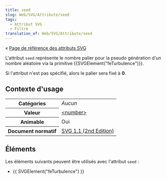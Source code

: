 ```yaml
---
title: seed
slug: Web/SVG/Attribute/seed
tags:
  - Attribut SVG
  - Filtre
translation_of: Web/SVG/Attribute/seed
---
```

« [Page de référence des attributs SVG](/fr/docs/Web/SVG/Attribute "en/SVG/Attribute")

L'attribut `seed` représente le nombre palier pour la pseudo génération d'un nombre aléatoire via la primitive {{SVGElement("feTurbulence")}}.

Si l'attribut n'est pas spécifié, alors le palier sera fixé à **0**.

## Contexte d'usage

<table class="standard-table">
  <tbody>
    <tr>
      <th scope="row">Catégories</th>
      <td><em>Aucun</em></td>
    </tr>
    <tr>
      <th scope="row">Valeur</th>
      <td>
        <a
          href="/fr/docs/SVG/Content_type#Number"
          title="/en-US/docs/SVG/Content_type#Number"
          >&#x3C;number></a
        >
      </td>
    </tr>
    <tr>
      <th scope="row">Animable</th>
      <td>Oui</td>
    </tr>
    <tr>
      <th scope="row">Document normatif</th>
      <td>
        <a
          href="http://www.w3.org/TR/SVG11/filters.html#feTurbulenceSeedAttribute"
          rel="external"
          >SVG 1.1 (2nd Edition)</a
        >
      </td>
    </tr>
  </tbody>
</table>

## Éléments

Les éléments suivants peuvent être utilisés avec l'attribut `seed`&nbsp;:

- {{ SVGElement("feTurbulence") }}
